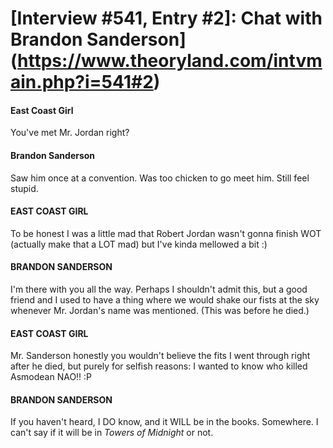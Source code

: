 # [Interview #541, Entry #2]: Chat with Brandon Sanderson](https://www.theoryland.com/intvmain.php?i=541#2)

#### East Coast Girl

You've met Mr. Jordan right?

#### Brandon Sanderson

Saw him once at a convention. Was too chicken to go meet him. Still feel stupid.

#### EAST COAST GIRL

To be honest I was a little mad that Robert Jordan wasn't gonna finish WOT (actually make that a LOT mad) but I've kinda mellowed a bit :)

#### BRANDON SANDERSON

I'm there with you all the way. Perhaps I shouldn't admit this, but a good friend and I used to have a thing where we would shake our fists at the sky whenever Mr. Jordan's name was mentioned. (This was before he died.)

#### EAST COAST GIRL

Mr. Sanderson honestly you wouldn't believe the fits I went through right after he died, but purely for selfish reasons: I wanted to know who killed Asmodean NAO!! :P

#### BRANDON SANDERSON

If you haven't heard, I DO know, and it WILL be in the books. Somewhere. I can't say if it will be in
*Towers of Midnight*
or not.

